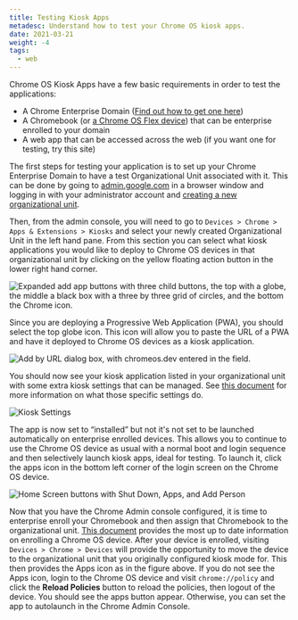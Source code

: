 ```yaml
---
title: Testing Kiosk Apps
metadesc: Understand how to test your Chrome OS kiosk apps.
date: 2021-03-21
weight: -4
tags:
  - web
---
```


Chrome OS Kiosk Apps have a few basic requirements in order to test the applications:

- A Chrome Enterprise Domain ([Find out how to get one here](https://support.google.com/chrome/a/answer/9147838?hl=en#zippy=))
- A Chromebook (or [a Chrome OS Flex device](https://chromeenterprise.google/os/chromeosflex/)) that can be enterprise enrolled to your domain
- A web app that can be accessed across the web (if you want one for testing, try this site)

The first steps for testing your application is to set up your Chrome Enterprise Domain to have a test Organizational Unit associated with it. This can be done by going to [admin.google.com](https://admin.google.com) in a browser window and logging in with your administrator account and [creating a new organizational unit](https://support.google.com/a/answer/182537?product_name=UnuFlow&hl=en&visit_id=637808048512931898-3997595330&rd=1&src=supportwidget0&hl=en).

Then, from the admin console, you will need to go to `Devices > Chrome > Apps & Extensions > Kiosks` and select your newly created Organizational Unit in the left hand pane. From this section you can select what kiosk applications you would like to deploy to Chrome OS devices in that organizational unit by clicking on the yellow floating action button in the lower right hand corner.

![Expanded add app buttons with three child buttons, the top with a globe, the middle a black box with a three by three grid of circles, and the bottom the Chrome icon.](ix://education/testing-kiosk-apps/buttons.png 'Add app buttons')

Since you are deploying a Progressive Web Application (PWA), you should select the top globe icon. This icon will allow you to paste the URL of a PWA and have it deployed to Chrome OS devices as a kiosk application.

![Add by URL dialog box, with chromeos.dev entered in the field.](ix://education/testing-kiosk-apps/add-by-url.png 'Add by URL Dialog Box')

You should now see your kiosk application listed in your organizational unit with some extra kiosk settings that can be managed. See [this document](https://support.google.com/chrome/a/answer/9273974?hl=en) for more information on what those specific settings do.

![Kiosk Settings](ix://education/testing-kiosk-apps/kiosk-settings.png 'Kiosk Settings')

The app is now set to “installed” but not it's not set to be launched automatically on enterprise enrolled devices. This allows you to continue to use the Chrome OS device as usual with a normal boot and login sequence and then selectively launch kiosk apps, ideal for testing. To launch it, click the apps icon in the bottom left corner of the login screen on the Chrome OS device.

![Home Screen buttons with Shut Down, Apps, and Add Person](ix://education/testing-kiosk-apps/appLauncher.png 'Home Screen Launch App Button')

Now that you have the Chrome Admin console configured, it is time to enterprise enroll your Chromebook and then assign that Chromebook to the organizational unit. [This document](https://support.google.com/chrome/a/answer/1360534?hl=en) provides the most up to date information on enrolling a Chrome OS device. After your device is enrolled, visiting `Devices > Chrome > Devices` will provide the opportunity to move the device to the organizational unit that you originally configured kiosk mode for. This then provides the Apps icon as in the figure above. If you do not see the Apps icon, login to the Chrome OS device and visit `chrome://policy` and click the **Reload Policies** button to reload the policies, then logout of the device. You should see the apps button appear. Otherwise, you can set the app to autolaunch in the Chrome Admin Console.
